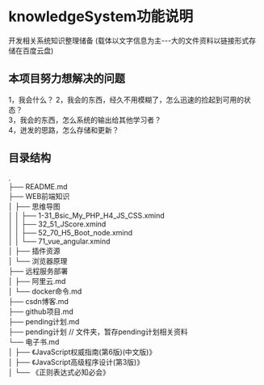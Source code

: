 # knowledgeSystem功能说明

开发相关系统知识整理储备
(载体以文字信息为主---大的文件资料以链接形式存储在百度云盘)

## 本项目努力想解决的问题

1，我会什么？
2，我会的东西，经久不用模糊了，怎么迅速的捡起到可用的状态？  
3，我会的东西，怎么系统的输出给其他学习者？  
4，迸发的思路，怎么存储和更新？  

## 目录结构

.  
├── README.md  
├── WEB前端知识  
│   ├── 思维导图  
│   │   ├── 1-31_Bsic_My_PHP_H4_JS_CSS.xmind  
│   │   ├── 32_51_JScore.xmind  
│   │   ├── 52_70_H5_Boot_node.xmind  
│   │   └── 71_vue_angular.xmind  
│   ├── 插件资源  
│   └── 浏览器原理  
├── 远程服务部署  
│   ├── 阿里云.md  
│   └── docker命令.md  
├── csdn博客.md  
├── github项目.md  
├── pending计划.md  
├── pending计划 // 文件夹，暂存pending计划相关资料  
└── 电子书.md  
│   ├── 《JavaScript权威指南(第6版)(中文版)》  
│   ├── 《JavaScript高级程序设计(第3版)》  
│   └── 《正则表达式必知必会》  
